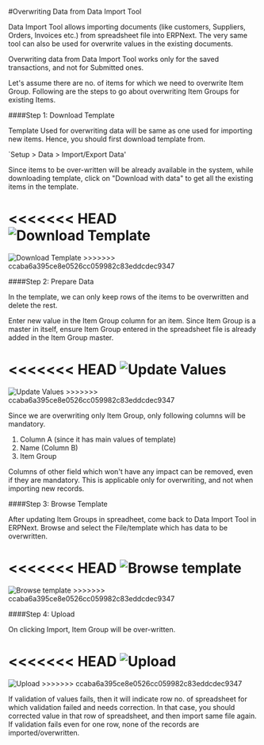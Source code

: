 #Overwriting Data from Data Import Tool

Data Import Tool allows importing documents (like customers, Suppliers, Orders, Invoices etc.) from spreadsheet file into ERPNext. The very same tool can also be used for overwrite values in the existing documents.

<div class="well">Overwriting data from Data Import Tool works only for the saved transactions, and not for Submitted ones.</div>

Let's assume there are no. of items for which we need to overwrite Item Group. Following are the steps to go about overwriting Item Groups for existing Items.

####Step 1: Download Template

Template Used for overwriting data will be same as one used for importing new items. Hence, you should first download template from.

`Setup > Data > Import/Export Data'

Since items to be over-written will be already available in the system, while downloading template, click on "Download with data" to get all the existing items in the template.

<<<<<<< HEAD
<img alt="Download Template" class="screenshot" src="/docs/assets/img/articles/overwrite-1.gif">
=======
<img alt="Download Template" class="screenshot" src="{{docs_base_url}}/assets/img/articles/overwrite-1.gif">
>>>>>>> ccaba6a395ce8e0526cc059982c83eddcdec9347
	
####Step 2: Prepare Data

In the template, we can only keep rows of the items to be overwritten and delete the rest. 

Enter new value in the Item Group column for an item. Since Item Group is a master in itself, ensure Item Group entered in the spreadsheet file is already added in the Item Group master.

<<<<<<< HEAD
<img alt="Update Values" class="screenshot" src="/docs/assets/img/articles/overwrite-2.png">
=======
<img alt="Update Values" class="screenshot" src="{{docs_base_url}}/assets/img/articles/overwrite-2.png">
>>>>>>> ccaba6a395ce8e0526cc059982c83eddcdec9347

Since we are overwriting only Item Group, only following columns will be mandatory.

1. Column A (since it has main values of template)
1. Name (Column B)
1. Item Group

Columns of other field which won't have any impact can be removed, even if they are mandatory. This is applicable only for overwriting, and not when importing new records.

####Step 3: Browse Template

After updating Item Groups in spreadheet, come back to Data Import Tool in ERPNext. Browse and select the File/template which has data to be overwritten.

<<<<<<< HEAD
<img alt="Browse template" class="screenshot" src="/docs/assets/img/articles/overwrite-3.gif">
=======
<img alt="Browse template" class="screenshot" src="{{docs_base_url}}/assets/img/articles/overwrite-3.gif">
>>>>>>> ccaba6a395ce8e0526cc059982c83eddcdec9347

####Step 4: Upload

On clicking Import, Item Group will be over-written.

<<<<<<< HEAD
<img alt="Upload" class="screenshot" src="/docs/assets/img/articles/overwrite-4.png">
=======
<img alt="Upload" class="screenshot" src="{{docs_base_url}}/assets/img/articles/overwrite-4.png">
>>>>>>> ccaba6a395ce8e0526cc059982c83eddcdec9347

If validation of values fails, then it will indicate row no. of spreadsheet for which validation failed and needs correction. In that case, you should corrected value in that row of spreadsheet, and then import same file again. If validation fails even for one row, none of the records are imported/overwritten.

<!-- markdown -->
